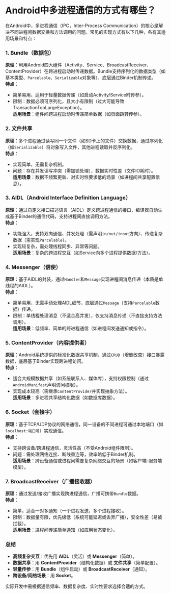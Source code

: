 # Android中多进程通信的方式有哪些？

在Android中，多进程通信（IPC，Inter-Process Communication）的核心是解决不同进程间数据交换和方法调用的问题。常见的实现方式有以下几种，各有其适用场景和特点：


### 1. **Bundle（数据包）**  
**原理**：利用Android四大组件（Activity、Service、BroadcastReceiver、ContentProvider）在跨进程启动时传递数据。Bundle支持序列化的数据类型（如基本类型、`Parcelable`、`Serializable`对象等），底层通过Binder机制传递。  
**特点**：  
- 简单易用，适用于轻量数据传递（如启动Activity/Service时传参）。  
- 限制：数据必须可序列化，且大小有限制（过大可能导致TransactionTooLargeException）。  
**适用场景**：组件间跨进程启动时传递简单数据（如页面跳转传参）。  


### 2. **文件共享**  
**原理**：多个进程通过读写同一个文件（如SD卡上的文件）交换数据，通过序列化（如`Serializable`）将对象写入文件，其他进程读取并反序列化。  
**特点**：  
- 实现简单，无需复杂机制。  
- 问题：存在并发读写冲突（需加锁处理），数据实时性差（文件IO耗时）。  
**适用场景**：数据不频繁更新、对实时性要求低的场景（如进程间共享配置信息）。  


### 3. **AIDL（Android Interface Definition Language）**  
**原理**：通过自定义接口描述语言（AIDL）定义跨进程通信的接口，编译器自动生成基于Binder的通信代码，支持进程间直接调用方法。  
**特点**：  
- 功能强大，支持双向通信、并发处理（需声明`in/out/inout`方向）、传递复杂数据（需实现`Parcelable`）。  
- 实现较复杂，需处理线程同步、异常等问题。  
**适用场景**：复杂的跨进程交互（如Service向多个进程提供数据/方法）。  


### 4. **Messenger（信使）**  
**原理**：基于AIDL的封装，通过`Handler`和`Message`实现进程间消息传递（本质是单线程的AIDL）。  
**特点**：  
- 简单易用，无需手动处理AIDL细节，底层通过`Message`（支持`Parcelable`数据）传递。  
- 限制：单线程处理消息（不适合高并发），仅支持消息传递（不直接支持方法调用）。  
**适用场景**：低频率、简单的跨进程通信（如进程间发送通知或指令）。  


### 5. **ContentProvider（内容提供者）**  
**原理**：Android系统提供的标准化数据共享机制，通过`CRUD`（增删改查）接口暴露数据，底层基于Binder实现跨进程访问。  
**特点**：  
- 适合大规模数据共享（如系统联系人、媒体库），支持权限控制（通过`AndroidManifest`声明访问权限）。  
- 实现成本较高（需继承`ContentProvider`并实现抽象方法）。  
**适用场景**：多进程共享结构化数据（如数据库数据）。  


### 6. **Socket（套接字）**  
**原理**：基于TCP/UDP协议的网络通信，同一设备的不同进程可通过本地端口（如`localhost:端口号`）实现通信。  
**特点**：  
- 支持跨设备/跨进程通信，灵活性高（不受Android组件限制）。  
- 问题：需处理网络连接、断线重连等，效率略低于Binder机制。  
**适用场景**：跨设备通信或进程间需要复杂网络交互的场景（如客户端-服务端模型）。  


### 7. **BroadcastReceiver（广播接收器）**  
**原理**：通过发送/接收广播实现跨进程通信，广播可携带`Bundle`数据。  
**特点**：  
- 简单，适合一对多通知（一个进程发送，多个进程接收）。  
- 限制：数据量有限，优先级低（系统可能延迟或丢弃广播），安全性差（易被拦截）。  
**适用场景**：进程间传递简单通知（如应用状态变化）。  


### 总结  
- **高频复杂交互**：优先用 **AIDL**（灵活）或 **Messenger**（简单）。  
- **数据共享**：用 **ContentProvider**（结构化数据）或 **文件共享**（简单配置）。  
- **轻量传参**：用 **Bundle**（组件启动）或 **BroadcastReceiver**（通知）。  
- **跨设备/网络场景**：用 **Socket**。  

实际开发中需根据通信频率、数据复杂度、实时性要求选择合适的方式。